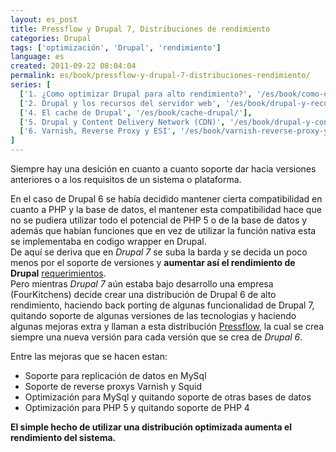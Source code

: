 ```yaml
---
layout: es_post
title: Pressflow y Drupal 7, Distribuciones de rendimiento
categories: Drupal
tags: ['optimización', 'Drupal', 'rendimiento']
language: es
created: 2011-09-22 08:04:04
permalink: es/book/pressflow-y-drupal-7-distribuciones-rendimiento/
series: [
  ['1. ¿Como optimizar Drupal para alto rendimiento?', '/es/book/como-optimizar-drupal-para-alto-rendimiento/'],
  ['2. Drupal y los recursos del servidor web', '/es/book/drupal-y-recursos-del-servidor-web/'],
  ['4. El cache de Drupal', '/es/book/cache-drupal/'],
  ['5. Drupal y Content Delivery Network (CDN)', '/es/book/drupal-y-content-delivery-network-cdn/'],
  ['6. Varnish, Reverse Proxy y ESI', '/es/book/varnish-reverse-proxy-y-esi/'],
]
---
```

Siempre hay una desición en cuanto a cuanto soporte dar hacia versiones anteriores o a los requisitos de un sistema o plataforma.  

En el caso de Drupal 6 se había decidido mantener cierta compatibilidad en cuanto a PHP y la base de datos, el mantener esta compatibilidad hace que no se pudiera utilizar todo el potencial de PHP 5 o de la base de datos y además que habían funciones que en vez de utilizar la función nativa esta se implementaba en codigo wrapper en Drupal.   
De aquí se deriva que en _Drupal 7_ se suba la barda y se decida un poco menos por el soporte de versiones y __aumentar así el rendimiento de Drupal__ [requerimientos](http://drupal.org/requirements).   
Pero mientras _Drupal 7_ aún estaba bajo desarrollo una empresa (FourKitchens) decide crear una distribución de Drupal 6 de alto rendimiento, haciendo back porting de algunas funcionalidad de Drupal 7, quitando soporte de algunas versiones de las tecnologias y haciendo algunas mejoras extra y llaman a esta distribución [Pressflow](http://fourkitchens.com/pressflow-makes-drupal-scale), la cual se crea siempre una nueva versión para cada versión que se crea de _Drupal 6_.   

Entre las mejoras que se hacen estan:
- Soporte para replicación de datos en MySql
- Soporte de reverse proxys Varnish y Squid
- Optimización para MySql y quitando soporte de otras bases de datos
- Optimización para PHP 5 y quitando soporte de PHP 4

__El simple hecho de utilizar una distribución optimizada aumenta el rendimiento del sistema.__
